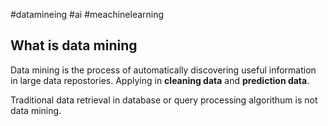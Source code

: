#datamineing  #ai #meachinelearning
## What is data mining
Data mining is the process of automatically discovering useful information in large data repostories.
Applying in **cleaning data** and **prediction data**.

Traditional data retrieval in database or query processing algorithum is not data mining.

